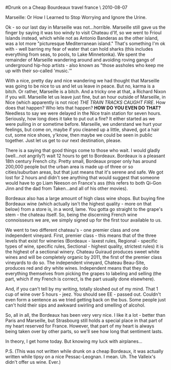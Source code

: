 <!-- layout: post
categories:
- travel
- france
title: Drunk on a Cheap Bourdeaux
-->
#Drunk on a Cheap Bourdeaux
<tag>travel</tag> <tag>france</tag> \\ 2010-08-07

Marseille: Or How I Learned to Stop Worrying and Ignore the Urine.

Ok - so our last day in Marseille was not...horrible. Marseille still gave us the finger by saying it was too windy to visit Chateau d'If, so we went to Frioul Islands instead, which while not as Antonio Banderas as the other island, was a lot more "picturesque Mediterranean island." That's something I'm ok with - well barring my fear of water that can hold sharks (this includes everything from seas, to pools, to Lake Minnetonka). We spent the remainder of Marseille wandering around and avoiding roving gangs of underground hip-hop artists - also known as "those assholes who keep me up with their so-called 'music.'"

With a nice, pretty day and nice wandering we had thought that Marseille was going to be nice to us and let us leave in peace. But no, karma is a bitch. Or rather, Marseille is a bitch. And a tricky one at that, a Richard Nixon if you will. Marseille let us leave just fine, but an hour outside of Marseille, in Nice (which apparently is not nice) *THE TRAIN TRACKS CAUGHT FIRE*. How does that happen? Who lets that happen? **HOW DO YOU EVEN DO THAT?** Needless to say we were delayed in the Nice train station for seven hours. Seriously, how long does it take to put out a fire? It either started as we were pulling in or sometime before. Marseille, we understand we hurt your feelings, but come on, maybe if you cleaned up a little, shaved, got a hair cut, some nice shoes, y'know, then maybe we could be seen in public together. Just let us get to our next destination, please.
<!-- more -->

There is a saying that good things come to those who wait. I would gladly (well...not angrily?) wait 12 hours to get to Bordeaux. Bordeaux is a pleasant 18th century French city. Pretty small, Bordeaux proper only has around 200,000 people but the urban area is made up of three or so cities/suburban areas, but that just means that it's serene and safe. We got lost for 2 hours and didn't see anything that would suggest that someone would have to go Liam Neeson on France's ass (this refers to both Qi-Gon Jinn and the dad from Taken...and all of his other movies).

Bordeaux also has a large amount of high class wine shops. But buying fine Bordeaux wine (which actually isn't the highest quality - more on that below) from a store is, in a word, lame. You gotta go straight to the grape's stem - the chateau itself. So, being the discerning French wine connoisseurs we are, we simply signed up for the first tour available to us.

We went to two different chateau's - one premier class and one independent vineyard. First, premier class - this means that of the three levels that exist for wineries (Bordeaux - laxest rules, Regional - specific types of wine, specific rules, Sectional - highest quality, strictest rules) it is the highest of a sectional winery. Chateau Guiraud produces sweet white wines and will be completely organic by 2011, the first of the premier class vineyards to do so. The independent vineyard, Chateau Beau-Site, produces red and dry white wines. Independent means that they do everything themselves from picking the grapes to labeling and selling (the part, which if my French is correct, is the part usually done elsewhere).

And, if you can't tell by my writing, totally sloshed out of my mind. That 1 cup of wine over 5 hours - jeez. You should see EE - passed out. Couldn't even form a sentence as we tried getting back on the bus. Some people just can't hold their sips and awkward swirling and smelling of alcohol.

So, all in all, the Bordeaux has been very very nice. I like it a lot - better than Paris and Marseille, but Strasbourg still holds a special place in that part of my heart reserved for France. However, that part of my heart is always being taken over by other parts, so we'll see how long that sentiment lasts.

In theory, I get home today. But knowing my luck with airplanes...

P.S. (This was not written while drunk on a cheap Bordeaux, it was actually written while tipsy on a nice Pessac-Leognan. I mean. Uh. The Valleix's didn't offer us wine. Ever.)

